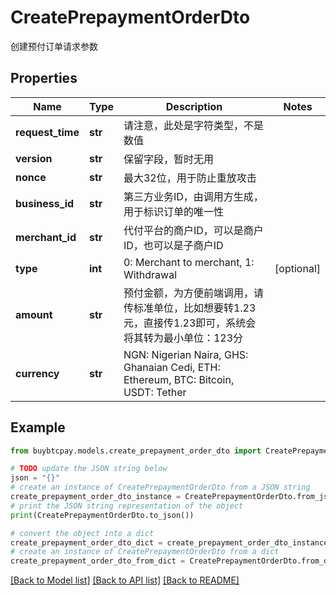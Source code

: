 # CreatePrepaymentOrderDto

创建预付订单请求参数

## Properties

Name | Type | Description | Notes
------------ | ------------- | ------------- | -------------
**request_time** | **str** | 请注意，此处是字符类型，不是数值 | 
**version** | **str** | 保留字段，暂时无用 | 
**nonce** | **str** | 最大32位，用于防止重放攻击 | 
**business_id** | **str** | 第三方业务ID，由调用方生成，用于标识订单的唯一性 | 
**merchant_id** | **str** | 代付平台的商户ID，可以是商户ID，也可以是子商户ID | 
**type** | **int** | 0: Merchant to merchant, 1: Withdrawal | [optional] 
**amount** | **str** | 预付金额，为方便前端调用，请传标准单位，比如想要转1.23元，直接传1.23即可，系统会将其转为最小单位：123分 | 
**currency** | **str** | NGN: Nigerian Naira, GHS: Ghanaian Cedi, ETH: Ethereum, BTC: Bitcoin, USDT: Tether | 

## Example

```python
from buybtcpay.models.create_prepayment_order_dto import CreatePrepaymentOrderDto

# TODO update the JSON string below
json = "{}"
# create an instance of CreatePrepaymentOrderDto from a JSON string
create_prepayment_order_dto_instance = CreatePrepaymentOrderDto.from_json(json)
# print the JSON string representation of the object
print(CreatePrepaymentOrderDto.to_json())

# convert the object into a dict
create_prepayment_order_dto_dict = create_prepayment_order_dto_instance.to_dict()
# create an instance of CreatePrepaymentOrderDto from a dict
create_prepayment_order_dto_from_dict = CreatePrepaymentOrderDto.from_dict(create_prepayment_order_dto_dict)
```
[[Back to Model list]](../README.md#documentation-for-models) [[Back to API list]](../README.md#documentation-for-api-endpoints) [[Back to README]](../README.md)


